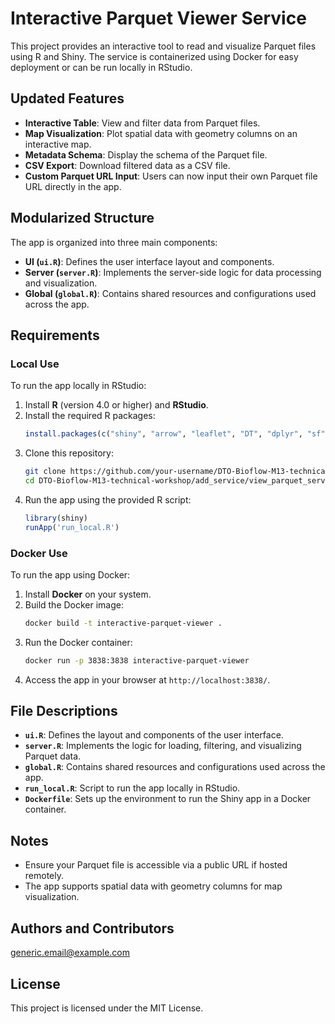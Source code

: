 # Interactive Parquet Viewer Service

This project provides an interactive tool to read and visualize Parquet files using R and Shiny. The service is containerized using Docker for easy deployment or can be run locally in RStudio.

## Updated Features

- **Interactive Table**: View and filter data from Parquet files.
- **Map Visualization**: Plot spatial data with geometry columns on an interactive map.
- **Metadata Schema**: Display the schema of the Parquet file.
- **CSV Export**: Download filtered data as a CSV file.
- **Custom Parquet URL Input**: Users can now input their own Parquet file URL directly in the app.

## Modularized Structure

The app is organized into three main components:
- **UI (`ui.R`)**: Defines the user interface layout and components.
- **Server (`server.R`)**: Implements the server-side logic for data processing and visualization.
- **Global (`global.R`)**: Contains shared resources and configurations used across the app.

## Requirements

### Local Use
To run the app locally in RStudio:
1. Install **R** (version 4.0 or higher) and **RStudio**.
2. Install the required R packages:
   ```R
   install.packages(c("shiny", "arrow", "leaflet", "DT", "dplyr", "sf", "leaflet.extras", "shinythemes"))
   ```
3. Clone this repository:
   ```bash
   git clone https://github.com/your-username/DTO-Bioflow-M13-technical-workshop.git
   cd DTO-Bioflow-M13-technical-workshop/add_service/view_parquet_service
   ```
4. Run the app using the provided R script:
   ```R
   library(shiny)
   runApp('run_local.R')
   ```

### Docker Use
To run the app using Docker:
1. Install **Docker** on your system.
2. Build the Docker image:
   ```bash
   docker build -t interactive-parquet-viewer .
   ```
3. Run the Docker container:
   ```bash
   docker run -p 3838:3838 interactive-parquet-viewer
   ```
4. Access the app in your browser at `http://localhost:3838/`.

## File Descriptions

- **`ui.R`**: Defines the layout and components of the user interface.
- **`server.R`**: Implements the logic for loading, filtering, and visualizing Parquet data.
- **`global.R`**: Contains shared resources and configurations used across the app.
- **`run_local.R`**: Script to run the app locally in RStudio.
- **`Dockerfile`**: Sets up the environment to run the Shiny app in a Docker container.

## Notes
- Ensure your Parquet file is accessible via a public URL if hosted remotely.
- The app supports spatial data with geometry columns for map visualization.

## Authors and Contributors

generic.email@example.com

## License

This project is licensed under the MIT License.